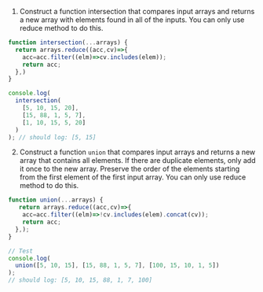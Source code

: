 1. Construct a function intersection that compares input arrays and returns a new array with elements found in all of the inputs. You can only use reduce method to do this.

```js
function intersection(...arrays) {
  return arrays.reduce((acc,cv)=>{
    acc=acc.filter((elm)=>cv.includes(elem));
    return acc;
  },)
}

console.log(
  intersection(
    [5, 10, 15, 20],
    [15, 88, 1, 5, 7],
    [1, 10, 15, 5, 20]
  )
); // should log: [5, 15]
```

2. Construct a function `union` that compares input arrays and returns a new array that contains all elements. If there are duplicate elements, only add it once to the new array. Preserve the order of the elements starting from the first element of the first input array. You can only use reduce method to do this.

```js
function union(...arrays) {
   return arrays.reduce((acc,cv)=>{
    acc=acc.filter((elm)=>!cv.includes(elem).concat(cv));
    return acc;
  },);
}

// Test
console.log(
  union([5, 10, 15], [15, 88, 1, 5, 7], [100, 15, 10, 1, 5])
);
// should log: [5, 10, 15, 88, 1, 7, 100]
```
